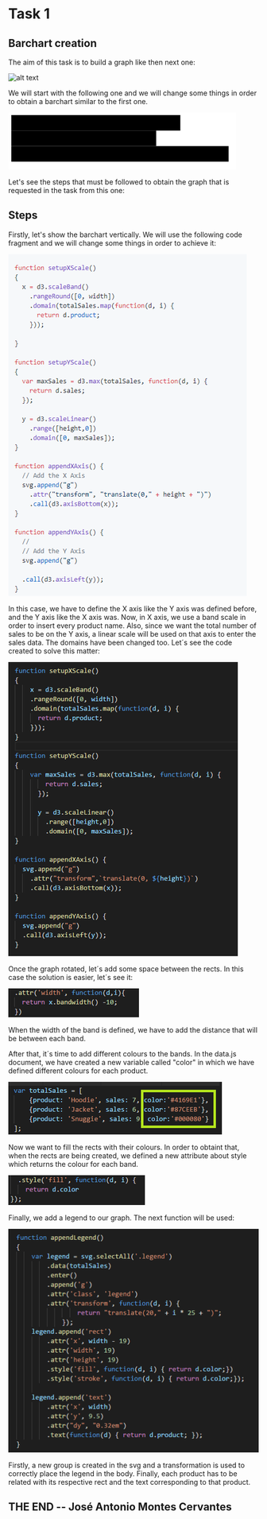 # Task 1

## Barchart creation

The aim of this task is to build a graph like then next one:


![alt text](https://github.com/Chopinantonio/Modulo-07---Tarea-1/blob/master/Pictures/Gr%C3%A1fica%20Completa.png)


We will start with the following one and we will change some things in order to obtain a barchart similar to the first one.


![alt text](https://github.com/Chopinantonio/Modulo-07---Tarea-1/blob/master/Pictures/Original.png)

Let's see the steps that must be followed to obtain the graph that is requested in the task from this one:

## Steps

Firstly, let's show the barchart vertically. We will use the following code fragment and we will change some things in order to achieve it:


![alt text](https://github.com/Chopinantonio/Modulo-07---Tarea-1/blob/master/Pictures/CodeToChangeXY.png)


In this case, we have to define the X axis like the Y axis was defined before, and the Y axis like the X axis was. Now, in X axis, we use a band scale in order to insert every product name. Also, since we want the total number of sales to be on the Y axis, a linear scale will be used on that axis to enter the sales data. The domains have been changed too. Let´s see the code created to solve this matter:


![alt text](https://github.com/Chopinantonio/Modulo-07---Tarea-1/blob/master/Pictures/Rotate.png)


Once the graph rotated, let´s add some space between the rects. In this case the solution is easier, let´s see it:


![alt text](https://github.com/Chopinantonio/Modulo-07---Tarea-1/blob/master/Pictures/Space%20between%20Rects.png)


When the width of the band is defined, we have to add the distance that will be between each band.

After that, it´s time to add different colours to the bands. In the data.js document, we have created a  new variable called "color" in which we have defined different colours for each product. 


![alt text](https://github.com/Chopinantonio/Modulo-07---Tarea-1/blob/master/Pictures/Data%20Color.png)


Now we want to fill the rects with their colours. In order to obtaint that, when the rects are being created, we defined a new attribute 
about style which returns the colour for each band. 


![alt text](https://github.com/Chopinantonio/Modulo-07---Tarea-1/blob/master/Pictures/Rects%20Color.png)


Finally, we add a legend to our graph. The next function will be used:


![alt text](https://github.com/Chopinantonio/Modulo-07---Tarea-1/blob/master/Pictures/Legend.png)

Firstly, a new group is created in the svg and a transformation is used to correctly place the legend in the body. Finally, each product has to be related with its respective rect and the text corresponding to that product.

## THE END -- José Antonio Montes Cervantes




